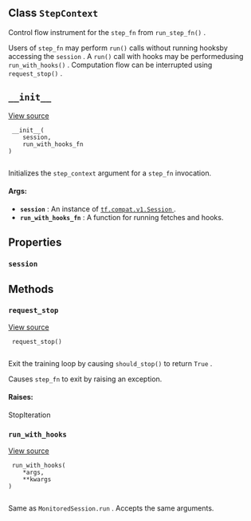 

## Class  `StepContext` 
Control flow instrument for the  `step_fn`  from  `run_step_fn()` .

Users of  `step_fn`  may perform  `run()`  calls without running hooksby accessing the  `session` .  A  `run()`  call with hooks may be performedusing  `run_with_hooks()` .  Computation flow can be interrupted using `request_stop()` .

##  `__init__` 
[View source](https://github.com/tensorflow/tensorflow/blob/r2.0/tensorflow/python/training/monitored_session.py#L821-L829)

```
 __init__(
    session,
    run_with_hooks_fn
)
 
```

Initializes the  `step_context`  argument for a  `step_fn`  invocation.

#### Args:
- **`session`** : An instance of [ `tf.compat.v1.Session` ](https://tensorflow.google.cn/api_docs/python/tf/compat/v1/Session).
- **`run_with_hooks_fn`** : A function for running fetches and hooks.


## Properties


###  `session` 


## Methods


###  `request_stop` 
[View source](https://github.com/tensorflow/tensorflow/blob/r2.0/tensorflow/python/training/monitored_session.py#L839-L847)

```
 request_stop()
 
```

Exit the training loop by causing  `should_stop()`  to return  `True` .

Causes  `step_fn`  to exit by raising an exception.

#### Raises:
StopIteration

###  `run_with_hooks` 
[View source](https://github.com/tensorflow/tensorflow/blob/r2.0/tensorflow/python/training/monitored_session.py#L835-L837)

```
 run_with_hooks(
    *args,
    **kwargs
)
 
```

Same as  `MonitoredSession.run` . Accepts the same arguments.

